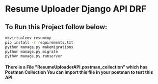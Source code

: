 # Resume Uploader Django API DRF

## To Run this Project follow below:

```bash
mkvirtualenv resumeup
pip install -r requirements.txt
python manage.py makemigrations
python manage.py migrate
python manage.py runserver
```

#### There is a File "ResumeUploaderAPI.postman_collection" which has Postman Collection You can import this file in your postman to test this API



